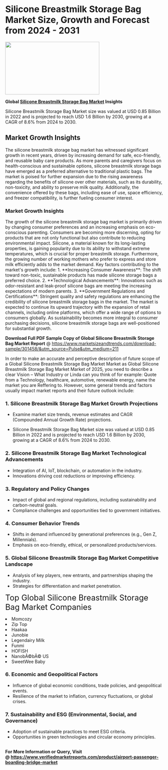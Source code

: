 <H1>Silicone Breastmilk Storage Bag Market Size, Growth and Forecast from 2024 - 2031</H1><img class="aligncenter size-medium wp-image-584254" src="https://thirdeyenews.in/wp-content/uploads/2024/09/Global-Market-Research-300x168.jpeg" alt="" width="300" height="168" /><p><strong>Global&nbsp;<a href="https://www.marketsizeandtrends.com/download-sample/301458/&amp;utm_source=Pulse&amp;utm_medium=211">Silicone Breastmilk Storage Bag Market</a> Insights</strong></p><p>Silicone Breastmilk Storage Bag Market size was valued at USD 0.85 Billion in 2022 and is projected to reach USD 1.6 Billion by 2030, growing at a CAGR of 8.6% from 2024 to 2030.</p><p><h2>Market Growth Insights</h2> The silicone breastmilk storage bag market has witnessed significant growth in recent years, driven by increasing demand for safe, eco-friendly, and reusable baby care products. As more parents and caregivers focus on health-conscious and sustainable options, silicone breastmilk storage bags have emerged as a preferred alternative to traditional plastic bags. The market is poised for further expansion due to the rising awareness regarding the benefits of silicone over other materials, such as its durability, non-toxicity, and ability to preserve milk quality. Additionally, the convenience offered by these bags, including ease of use, space efficiency, and freezer compatibility, is further fueling consumer interest. <h3>Market Growth Insights</h3> The growth of the silicone breastmilk storage bag market is primarily driven by changing consumer preferences and an increasing emphasis on eco-conscious parenting. Consumers are becoming more discerning, opting for products that are not only functional but also contribute to reducing environmental impact. Silicone, a material known for its long-lasting properties, is gaining popularity due to its ability to withstand extreme temperatures, which is crucial for proper breastmilk storage. Furthermore, the growing number of working mothers who prefer to express and store milk efficiently adds to the market demand. Key factors contributing to the market's growth include: 1. **Increasing Consumer Awareness**: The shift toward non-toxic, sustainable products has made silicone storage bags a preferred choice. 2. **Technological Advancements**: Innovations such as odor-resistant and leak-proof silicone bags are meeting the increasing expectations of modern parents. 3. **Government Regulations and Certifications**: Stringent quality and safety regulations are enhancing the credibility of silicone breastmilk storage bags in the market. The market is expected to continue its upward trajectory with the expansion of retail channels, including online platforms, which offer a wide range of options to consumers globally. As sustainability becomes more integral to consumer purchasing decisions, silicone breastmilk storage bags are well-positioned for substantial growth. </p><p><span class=""><strong>Download Full PDF Sample Copy of Global Silicone Breastmilk Storage Bag Market Report</strong> @ <a href="https://www.marketsizeandtrends.com/download-sample/301458/&amp;utm_source=Pulse&amp;utm_medium=211" target="_blank">https://www.marketsizeandtrends.com/download-sample/301458/&amp;utm_source=Pulse&amp;utm_medium=211</a></span></p><p>In order to make an accurate and perceptive description of future scope of a Global&nbsp;Silicone Breastmilk Storage Bag Market Market as Global&nbsp;Silicone Breastmilk Storage Bag Market Market of 2025, you need to describe a clear Vision &ndash; What Industry or Linda can you think of for example: Quote from a Technology, healthcare, automotive, renewable energy, name the market you are Reffering to. However, some general trends and factors usually impact market reports and their future outlook include:</p><h3>1.&nbsp;<strong>Silicone Breastmilk Storage Bag Market Growth Projections</strong></h3><ul><li>Examine market size trends, revenue estimates and CAGR (Compounded Annual Growth Rate) projections.</li><li><p>Silicone Breastmilk Storage Bag Market size was valued at USD 0.85 Billion in 2022 and is projected to reach USD 1.6 Billion by 2030, growing at a CAGR of 8.6% from 2024 to 2030.</p></li></ul><h3>2.&nbsp;<strong>Silicone Breastmilk Storage Bag Market Technological Advancements</strong></h3><ul><li>Integration of AI, IoT, blockchain, or automation in the industry.</li><li>Innovations driving cost reductions or improving efficiency.</li></ul><h3>3.&nbsp;<strong>Regulatory and Policy Changes</strong></h3><ul><li>Impact of global and regional regulations, including sustainability and carbon-neutral goals.</li><li>Compliance challenges and opportunities tied to government initiatives.</li></ul><h3>4.&nbsp;<strong>Consumer Behavior Trends</strong></h3><ul><li>Shifts in demand influenced by generational preferences (e.g., Gen Z, Millennials).</li><li>Emphasis on eco-friendly, ethical, or personalized products/services.</li></ul><h3>5.&nbsp;<strong>Global Silicone Breastmilk Storage Bag Market Competitive Landscape</strong></h3><ul><li>Analysis of key players, new entrants, and partnerships shaping the industry.</li><li>Strategies for differentiation and market penetration.</li></ul><p data-pm-slice="1 1 []"><span style="color: inherit; font-family: inherit; font-size: 25px;">Top Global Silicone Breastmilk Storage Bag Market Companies</span></p><div class="" data-test-id=""><p><li>Momcozy</li><li> Zip Top</li><li> Haakaa</li><li> Junobie</li><li> Legendairy Milk</li><li> Funmi</li><li> HOFISH</li><li> NanobÃ©bÃ© US</li><li> SweetWee Baby</li></p></div><h3>6.&nbsp;<strong>Economic and Geopolitical Factors</strong></h3><ul><li>Influence of global economic conditions, trade policies, and geopolitical events.</li><li>Resilience of the market to inflation, currency fluctuations, or global crises.</li></ul><h3>7.&nbsp;<strong>Sustainability and ESG (Environmental, Social, and Governance)</strong></h3><ul><li>Adoption of sustainable practices to meet ESG criteria.</li><li>Opportunities in green technologies and circular economy principles.</li></ul><h2><strong style="font-size: 14px;">For More Information or Query, Visit @&nbsp;</strong><a style="background-color: #ffffff; font-size: 14px;" href="https://www.marketsizeandtrends.com/report/silicone-breastmilk-storage-bag-market/" target="_blank">https://www.verifiedmarketreports.com/product/airport-passenger-boarding-bridge-market</a></h2>
